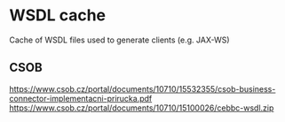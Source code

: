 # WSDL cache

Cache of WSDL files used to generate clients (e.g. JAX-WS)

## CSOB

https://www.csob.cz/portal/documents/10710/15532355/csob-business-connector-implementacni-prirucka.pdf
https://www.csob.cz/portal/documents/10710/15100026/cebbc-wsdl.zip